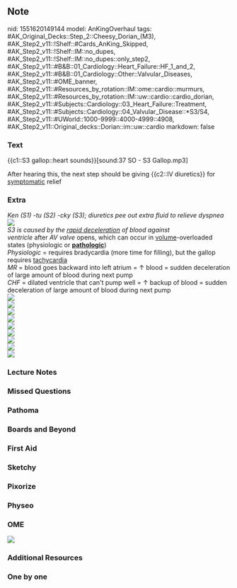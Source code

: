 ## Note
nid: 1551620149144
model: AnKingOverhaul
tags: #AK_Original_Decks::Step_2::Cheesy_Dorian_(M3), #AK_Step2_v11::!Shelf::#Cards_AnKing_Skipped, #AK_Step2_v11::!Shelf::IM::no_dupes, #AK_Step2_v11::!Shelf::IM::no_dupes::only_step2, #AK_Step2_v11::#B&B::01_Cardiology::Heart_Failure::HF_1_and_2, #AK_Step2_v11::#B&B::01_Cardiology::Other::Valvular_Diseases, #AK_Step2_v11::#OME_banner, #AK_Step2_v11::#Resources_by_rotation::IM::ome::cardio::murmurs, #AK_Step2_v11::#Resources_by_rotation::IM::uw::cardio::cardio_dorian, #AK_Step2_v11::#Subjects::Cardiology::03_Heart_Failure::Treatment, #AK_Step2_v11::#Subjects::Cardiology::04_Valvular_Disease::*S3/S4, #AK_Step2_v11::#UWorld::1000-9999::4000-4999::4908, #AK_Step2_v11::Original_decks::Dorian::im::uw::cardio
markdown: false

### Text
{{c1::S3 gallop::heart sounds}}[sound:37 SO - S3 Gallop.mp3]
<div>
  After hearing this, the next step should be giving {{c2::IV
  diuretics}} for <u>symptomatic</u> relief
</div>

### Extra
<div>
  <div>
    <div>
      <i>Ken (S1) -tu (S2) -cky (S3); diuretics pee out extra fluid
      to relieve dyspnea</i>
    </div>
    <div>
      <i><img src="paste-3039007189499907.jpg"></i>
    </div>
    <div>
      <i>S3 is caused by the <u>rapid deceleration</u> of blood
      against</i>
    </div>
  </div><i>ventricle</i> after <i>AV valve</i> opens, which can
  occur in <u>volume</u>-overloaded states (physiologic or
  <b><u>pathologic</u></b>)
</div>
<div>
  <div>
    <i>Physiologic</i> = requires bradycardia (more time for
    filling), but the gallop requires <u>tachycardia</u>
  </div>
  <div>
    <i>MR</i> = blood goes backward into left atrium = ↑ blood =
    sudden deceleration of large amount of blood during next pump
  </div>
  <div>
    <i>CHF</i> = dilated ventricle that can't pump well = ↑ backup
    of blood = sudden deceleration of large amount of blood during
    next pump
  </div>
</div>
<div><img src="paste-1852002782937089.jpg"></div>
<div><img src="paste-23669564768259.jpg"></div>
<div><img src="paste-23712514441219.jpg"></div>
<div><img src="paste-123394410414083_1505754167063.jpg"></div>
<div><img src="paste-33964601376771.jpg"></div>
<div><img src="paste-123025043226627.jpg"></div>
<div>
  <div><img src="paste-123067992899587.jpg"></div>
  <div><img src="paste-123256971460611.jpg"></div>
</div>
<div><img src="paste-12837657247747%20(1).jpg"></div>

### Lecture Notes


### Missed Questions


### Pathoma


### Boards and Beyond


### First Aid


### Sketchy


### Pixorize


### Physeo


### OME
<div class="ome-widget">
  <a href="https://onlinemeded.org?ref=anki"><img src=
  "_OME_AnkiFlashcards_General_4.png"></a>
</div>

### Additional Resources


### One by one

